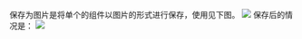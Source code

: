 保存为图片是将单个的组件以图片的形式进行保存，使用见下图。
![](http://imgcache.tce.fsphere.cn/image/mc.qcloudimg.com/static/img/cc619433ff346d53dc1047d1b1a8c48a/image.png)
保存后的情况是：
![](http://imgcache.tce.fsphere.cn/image/mc.qcloudimg.com/static/img/d6cc3771d63747bc1b772fe33428d4a8/image.png)
